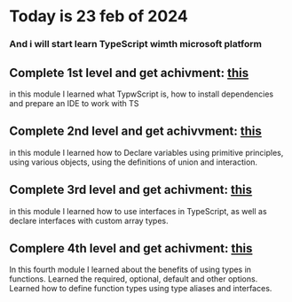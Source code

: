 # Today is 23 feb of 2024 
### And i will start learn TypeScript wimth microsoft platform


## Complete 1st level and get achivment: [this](https://learn.microsoft.com/api/achievements/share/en-us/Ddonec-5394/K5MHUFDB?sharingId=51056E77C4FF8916)

in this module I learned what TypwScript is, how to install dependencies and prepare an IDE to work with TS


## Complete 2nd level and get achivvment: [this](https://learn.microsoft.com/api/achievements/share/en-us/Ddonec-5394/X2HDQ3LY?sharingId=51056E77C4FF8916)

in this module I learned how to Declare variables using primitive principles,
using various objects,
using the definitions of union and interaction.


## Complete 3rd level and get achivment: [this](https://learn.microsoft.com/api/achievements/share/en-us/Ddonec-5394/9N5MN24U?sharingId=51056E77C4FF8916)

in this module I learned how to use interfaces in TypeScript, as well as
declare interfaces with custom array types.


## Complere 4th level and get achivment: [this](https://learn.microsoft.com/api/achievements/share/en-us/Ddonec-5394/J6PX4UVT?sharingId=51056E77C4FF8916)

In this fourth module I learned about the benefits of using types in functions. Learned the required, optional, default and other options. Learned how to define function types using type aliases and interfaces.